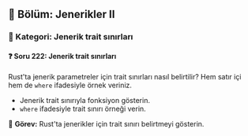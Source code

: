 ## 📘 Bölüm: Jenerikler II  
### 🔹 Kategori: Jenerik trait sınırları  
#### ❓ Soru 222: Jenerik trait sınırları

Rust'ta jenerik parametreler için trait sınırları nasıl belirtilir? Hem satır içi hem de `where` ifadesiyle örnek veriniz.

- Jenerik trait sınırıyla fonksiyon gösterin.
- `where` ifadesiyle trait sınırı örneği verin.

🔧 **Görev:** Rust'ta jenerikler için trait sınırı belirtmeyi gösterin.
